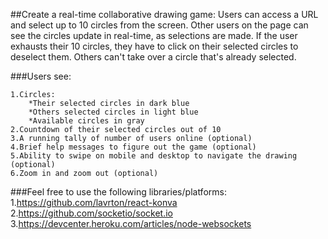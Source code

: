 ##Create a real-time collaborative drawing game:
Users can access a URL and select up to 10 circles from the screen. Other users on the page can see the circles update in real-time, as selections are made. If the user exhausts their 10 circles, they have to click on their selected circles to deselect them. Others can't take over a circle that's already selected.

###Users see:

    1.Circles:
        *Their selected circles in dark blue
        *Others selected circles in light blue
        *Available circles in gray
    2.Countdown of their selected circles out of 10
    3.A running tally of number of users online (optional)
    4.Brief help messages to figure out the game (optional)
    5.Ability to swipe on mobile and desktop to navigate the drawing (optional)
    6.Zoom in and zoom out (optional)


###Feel free to use the following libraries/platforms: 
1.https://github.com/lavrton/react-konva
2.https://github.com/socketio/socket.io
3.https://devcenter.heroku.com/articles/node-websockets
